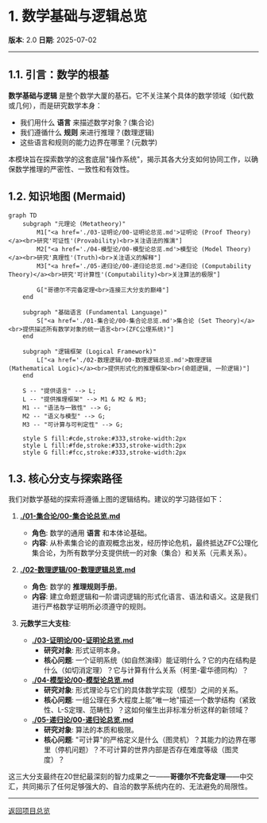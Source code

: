 # 1. 数学基础与逻辑总览

**版本**: 2.0
**日期**: 2025-07-02

---

## 1.1. 引言：数学的根基

**数学基础与逻辑** 是整个数学大厦的基石。它不关注某个具体的数学领域（如代数或几何），而是研究数学本身：
*   我们用什么 **语言** 来描述数学对象？(集合论)
*   我们遵循什么 **规则** 来进行推理？(数理逻辑)
*   这些语言和规则的能力边界在哪里？(元数学)

本模块旨在探索数学的这套底层"操作系统"，揭示其各大分支如何协同工作，以确保数学推理的严密性、一致性和有效性。

## 1.2. 知识地图 (Mermaid)

```mermaid
graph TD
    subgraph "元理论 (Metatheory)"
        M1["<a href='./03-证明论/00-证明论总览.md'>证明论 (Proof Theory)</a><br>研究'可证性'(Provability)<br>关注语法的推演"]
        M2["<a href='./04-模型论/00-模型论总览.md'>模型论 (Model Theory)</a><br>研究'真理性'(Truth)<br>关注语义的解释"]
        M3["<a href='./05-递归论/00-递归论总览.md'>递归论 (Computability Theory)</a><br>研究'可计算性'(Computability)<br>关注算法的极限"]
        
        G["哥德尔不完备定理<br>连接三大分支的巅峰"]
    end

    subgraph "基础语言 (Fundamental Language)"
        S["<a href='./01-集合论/00-集合论总览.md'>集合论 (Set Theory)</a><br>提供描述所有数学对象的统一语言<br>(ZFC公理系统)"]
    end

    subgraph "逻辑框架 (Logical Framework)"
        L["<a href='./02-数理逻辑/00-数理逻辑总览.md'>数理逻辑 (Mathematical Logic)</a><br>提供形式化的推理框架<br>(命题逻辑, 一阶逻辑)"]
    end

    S -- "提供语言" --> L;
    L -- "提供推理框架" --> M1 & M2 & M3;
    M1 -- "语法与一致性" --> G;
    M2 -- "语义与模型" --> G;
    M3 -- "可计算与可判定性" --> G;

    style S fill:#cde,stroke:#333,stroke-width:2px
    style L fill:#fde,stroke:#333,stroke-width:2px
    style G fill:#fcc,stroke:#333,stroke-width:2px
```

## 1.3. 核心分支与探索路径

我们对数学基础的探索将遵循上图的逻辑结构。建议的学习路径如下：

1.  **[./01-集合论/00-集合论总览.md](./01-集合论/00-集合论总览.md)**
    *   **角色**: 数学的通用 **语言** 和本体论基础。
    *   **内容**: 从朴素集合论的直观概念出发，经历悖论危机，最终抵达ZFC公理化集合论，为所有数学分支提供统一的对象（集合）和关系（元素关系）。

2.  **[./02-数理逻辑/00-数理逻辑总览.md](./02-数理逻辑/00-数理逻辑总览.md)**
    *   **角色**: 数学的 **推理规则手册**。
    *   **内容**: 建立命题逻辑和一阶谓词逻辑的形式化语言、语法和语义。这是我们进行严格数学证明所必须遵守的规则。

3.  **元数学三大支柱**:
    *   **[./03-证明论/00-证明论总览.md](./03-证明论/00-证明论总览.md)**
        *   **研究对象**: 形式证明本身。
        *   **核心问题**: 一个证明系统（如自然演绎）能证明什么？它的内在结构是什么（如切消定理）？它与计算有什么关系（柯里-霍华德同构）？
    *   **[./04-模型论/00-模型论总览.md](./04-模型论/00-模型论总览.md)**
        *   **研究对象**: 形式理论与它们的具体数学实现（模型）之间的关系。
        *   **核心问题**: 一组公理在多大程度上能"唯一地"描述一个数学结构（紧致性、L-S定理、范畴性）？这如何催生出非标准分析这样的新领域？
    *   **[./05-递归论/00-递归论总览.md](./05-递归论/00-递归论总览.md)**
        *   **研究对象**: 算法的本质和极限。
        *   **核心问题**: "可计算"的严格定义是什么（图灵机）？其能力的边界在哪里（停机问题）？不可计算的世界内部是否存在难度等级（图灵度）？

这三大分支最终在20世纪最深刻的智力成果之一——**哥德尔不完备定理**——中交汇，共同揭示了任何足够强大的、自洽的数学系统内在的、无法避免的局限性。

---
[返回项目总览](../09-项目总览/00-项目总览.md)

